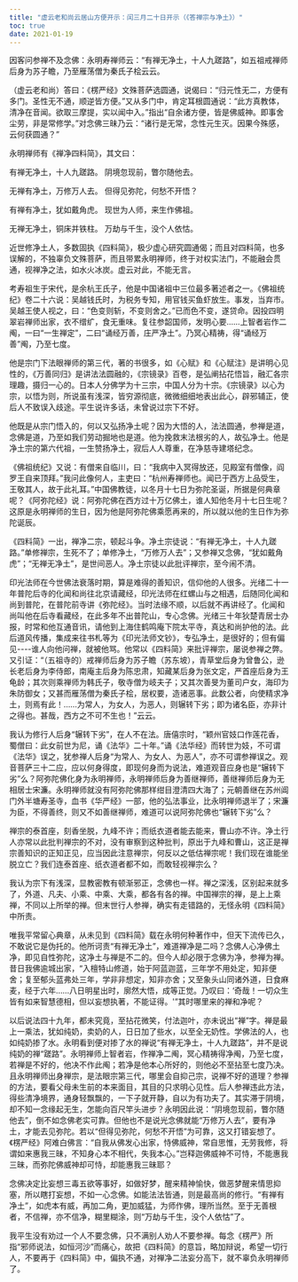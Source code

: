 ```yaml
---
title: "虚云老和尚云居山方便开示：闰三月二十日开示（《答禅宗与净土》）"
toc: true
date: 2021-01-19
---
```



因客问参禅不及念佛：永明寿禅师云：“有禅无净土，十人九蹉路”，如五祖戒禅师后身为苏子瞻，乃至雁荡僧为秦氏子桧云云。

（虚云老和尚）答曰：《楞严经》文殊菩萨选圆通，说偈曰：“归元性无二，方便有多门。圣性无不通，顺逆皆方便。”又从多门中，肯定耳根圆通说：“此方真教体，清净在音闻。欲取三摩提，实以闻中入。”指出“自余诸方便，皆是佛威神。即事舍尘劳，非是常修学。”对念佛三昧乃云：“诸行是无常，念性元生灭。因果今殊感，云何获圆通？”

永明禅师有《禅净四料简》，其文曰：

有禅无净土，十人九蹉路。
阴境忽现前，瞥尔随他去。

无禅有净土，万修万人去。
但得见弥陀，何愁不开悟？

有禅有净土，犹如戴角虎。
现世为人师，来生作佛祖。

无禅无净土，铜床并铁柱。
万劫与千生，没个人依怙。

近世修净土人，多数固执《四料简》，极少虚心研究圆通偈；而且对四料简，也多误解的，不独辜负文殊菩萨，而且带累永明禅师，终于对权实法门，不能融会贯通，视禅净之法，如水火冰炭。虚云对此，不能无言。

考寿祖生于宋代，是余杭王氏子，他是中国诸祖中三位最多著述者之一。《佛祖统纪》卷二十六说：吴越钱氏时，为税务专知，用官钱买鱼虾放生。事发，当弃市。吴越王使人视之，曰：“色变则斩，不变则舍之。”已而色不变，遂贷命。因投四明翠岩禅师出家，衣不缯纩，食无重味。复往参韶国师，发明心要……上智者岩作二阄，一曰“一生禅定”，二曰“诵经万善，庄严净土”。乃冥心精祷，得“诵经万善”阄，乃至七度。

他是宗门下法眼禅师的第三代，著的书很多，如《心赋》和《心赋注》是讲明心见性的，《万善同归》是讲法法圆融的，《宗镜录》百卷，是弘阐拈花悟旨，融汇各宗理趣，摄归一心的。日本人分佛学为十三宗，中国人分为十宗。《宗镜录》以心为宗，以悟为则，所说虽有浅深，皆穷源彻底，微微细细地表出此心，辟邪辅正，使后人不致误入歧途。平生说许多话，未曾说过宗下不好。

他既是从宗门悟入的，何以又弘扬净土呢？因为大悟的人，法法圆通，参禅是道，念佛是道，乃至如我们劳动掘地也是道。他为挽救末法根劣的人，故弘净土。他是净土宗的第六代祖，一生赞扬净土，寂后人人尊重，在净慈寺建塔纪念。

《佛祖统纪》又说：有僧来自临川，曰：“我病中入冥得放还，见殿室有僧像，阎罗王自来顶拜。”我问此像何人，主吏曰：“杭州寿禅师也。闻已于西方上品受生，王敬其人，故于此礼耳。”中国佛教徒，以冬月十七日为弥陀圣诞，所据是何典章呢？《阿弥陀经》说：阿弥陀佛在西方过十万亿佛土，谁人知他冬月十七日生呢？这原是永明禅师的生日，因为他是阿弥陀佛乘愿再来的，所以就以他的生日作为弥陀诞辰。

《四料简》一出，禅净二宗，顿起斗争。净土宗徒说：“有禅无净土，十人九蹉路。”单修禅宗，生死不了；单修净土，“万修万人去”；又参禅又念佛，“犹如戴角虎”；“无禅无净土”，是世间恶人。净土宗徒以此批评禅宗，至今闹不清。

印光法师在今世佛法衰落时期，算是难得的善知识，信仰他的人很多。光绪二十一年普陀后寺的化闻和尚往北京请藏经，印光法师在红螺山与之相遇，后随同化闻和尚到普陀，在普陀前寺讲《弥陀经》。当时法缘不顺，以后就不再讲经了。化闻和尚叫他在后寺看藏经，在此多年不出普陀山，专心念佛。光绪三十年狄楚青居士办报，时常和他互通音讯，请他到上海住鹤鸣庵下院太平寺，真达和尚护他的法。此后道风传播，集成来往书札等为《印光法师文钞》，专弘净土，是很好的；但有偏见----谁人向他问禅，就被他骂。他常以《四料简》来批评禅宗，屡说参禅之弊。又引证：“（五祖寺的）戒禅师后身为苏子瞻（苏东坡），青草堂后身为曾鲁公，逊长老后身为李侍郎，南庵主后身为陈忠肃，知藏某后身为张文定，严首座后身为王龟龄；其次则乘禅师为韩氏子，敬寺僧为岐夫子；又其次善旻为董司户女，海印为朱防御女；又甚而雁荡僧为秦氏子桧，居权要，造诸恶事。此数公者，向使精求净土，则焉有此！……为常人，为女人，为恶人，则辗转下劣；即为诸名臣，亦非计之得也。甚哉，西方之不可不生也！”云云。

我认为修行人后身“辗转下劣”，在人不在法。唐僖宗时，“颖州官妓口作莲花香，蜀僧曰：此女前世为尼，诵《法华》二十年。”诵《法华经》而转世为妓，不可谓《法华》误之，犹参禅人后身“为常人、为女人、为恶人”，亦不可谓参禅误之。观音菩萨三十二应，应以何身得度，即现何身而为说法，难道观音应身也是“辗转下劣”么？阿弥陀佛化身为永明禅师，永明禅师后身为善继禅师，善继禅师后身为无相居士宋濂。永明禅师就没有阿弥陀佛那样绀目澄清四大海了；元朝善继在苏州阊门外半塘寿圣寺，血书《华严经》一部，他的弘法事业，比永明禅师退半了；宋濂为臣，不得善终，则又不如善继禅师，难道可以说阿弥陀佛也“辗转下劣”么？

禅宗的泰首座，刻香坐脱，九峰不许；而纸衣道者能去能来，曹山亦不许。净土行人亦常以此批判禅宗的不对，没有审察到这种批判，原出于九峰和曹山，这正是禅宗善知识的正知正见，应当因此注意禅宗，何反以之低估禅宗呢！我们现在谁能坐脱立亡？我们连泰首座、纸衣道者都不如，而敢轻视禅宗么？

我认为宗下有浅深，显教密教有顿渐邪正，念佛也一样。禅之深浅，区别起来就多了，外道、凡夫、小乘、中乘、大乘，都各有各的禅。中国禅宗的禅，是上上乘禅，不同以上所举的禅。但末世行人参禅，确实有走错路的，无怪永明《四料简》中所责。

唯我平常留心典章，从未见到《四料简》载在永明何种著作中，但天下流传已久，不敢说它是伪托的。他所诃责“有禅无净土”，难道禅净是二吗？念佛人心净佛土净，即见自性弥陀，这净土与禅是不二的。但今人却必限于念佛为净，参禅为禅。昔日我佛逾城出家，“入檀特山修道，始于阿蓝迦蓝，三年学不用处定，知非便舍；复至郁头蓝弗处三年，学非非想定，知非亦舍；又至象头山同诸外道，日食麻麦，经于六年……八日明星出时，廓然大悟，成等正觉。乃叹曰：‘奇哉！一切众生皆有如来智慧德相，但以妄想执著，不能证得。'”其时哪里来的禅和净呢？

以后说法四十九年，都未究竟，至拈花微笑，付法迦叶，亦未说出“禅”字。禅是最上一乘法，犹如纯奶，卖奶的人，日日加了些水，以至全无奶性。学佛法的人，也如纯奶掺了水。永明看到便对掺了水的禅说“有禅无净土，十人九蹉路”，并不是说纯奶的禅“蹉路”。永明禅师上智者岩，作禅净二阄，冥心精祷得净阄，乃至七度，若禅是不好的，他决不作此阄；若净是他本心所好的，则他必不至拈至七度乃决。且永明禅师出身禅宗，是法眼宗第三代，哪里会自抑己宗，说禅不好的道理？参禅的方法，要看父母未生前的本来面目，其目的只求明心见性。后人参禅违此方法，得些清净境界，通身轻飘飘的，一下子就开静，自以为有功夫了。其实滞于阴境，却不知一念缘起无生，怎能向百尺竿头进步？永明因此说：“阴境忽现前，瞥尔随他去”，倒不如念佛老实可靠。但他也不是说光念佛就能“万修万人去”，要有净土，才能去见弥陀。若以“但得见弥陀，何愁不开悟”为可靠，这又打错妄想了。《楞严经》阿难白佛言：“自我从佛发心出家，恃佛威神，常自思惟，无劳我修，将谓如来惠我三昧，不知身心本不相代，失我本心。”岂释迦佛威神不可恃，不能惠我三昧，而弥陀佛威神却可恃，却能惠我三昧耶？

念佛决定比妄想三毒五欲等事好，如做好梦，醒来精神愉快，做恶梦醒来情思抑塞，所以瞎打妄想，不如一心念佛。如能法法皆通，则是最高尚的修行。“有禅有净土”，如虎本有威，再加二角，更加威猛，为师作佛，理所当然。至于无善根者，不信禅，亦不信净，糊里糊涂，则“万劫与千生，没个人依怙”了。

我平生没有劝过一个人不要念佛，只不满别人劝人不要参禅。每念《楞严》所指“邪师说法，如恒河沙”而痛心，故把《四料简》的意旨，略加辩说，希望一切行人，不要再于《四料简》中，偏执不通，对禅净二法妄分高下，就不辜负永明禅师了。